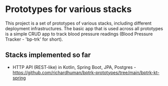 # Prototypes for various stacks

This project is a set of prototypes of various stacks, including different deployment infrastructures. The basic app that is used across all prototypes is a simple CRUD app to track blood pressure readings (Blood Pressure Tracker - 'bp-trk' for short).


## Stacks implemented so far

* HTTP API (REST-like) in Kotlin, Spring Boot, JPA, Postgres - https://github.com/richardhuman/bptrk-prototypes/tree/main/bptrk-kt-spring


